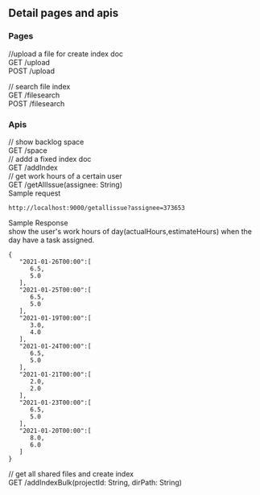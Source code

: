 ## Detail pages and apis

### Pages
//upload a file for create index doc  
GET         /upload              
POST        /upload              

// search file index  
GET         /filesearch          
POST        /filesearch          


### Apis
// show backlog space   
GET         /space    
// addd  a fixed index doc  
GET         /addIndex       
// get work hours of a certain user      
GET         /getAllIssue(assignee: String)  
Sample request
```
http://localhost:9000/getallissue?assignee=373653
```
Sample Response  
show the user's work hours of day(actualHours,estimateHours) when the day have a task assigned.
```
{
   "2021-01-26T00:00":[
      6.5,
      5.0
   ],
   "2021-01-25T00:00":[
      6.5,
      5.0
   ],
   "2021-01-19T00:00":[
      3.0,
      4.0
   ],
   "2021-01-24T00:00":[
      6.5,
      5.0
   ],
   "2021-01-21T00:00":[
      2.0,
      2.0
   ],
   "2021-01-23T00:00":[
      6.5,
      5.0
   ],
   "2021-01-20T00:00":[
      8.0,
      6.0
   ]
}
```
// get all shared files and create index  
GET         /addIndexBulk(projectId: String, dirPath: String)